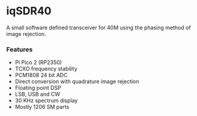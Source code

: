 # iqSDR40
A small software defined transceiver for 40M using the phasing method of image rejection.

### Features
* Pi Pico 2 (RP2350)
* TCXO frequency stability
* PCM1808 24 bit ADC
* Direct conversion with quadrature image rejection
* Floating point DSP
* LSB, USB and CW
* 30 KHz spectrum display
* Mostly 1206 SM parts
